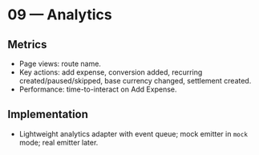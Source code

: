# 09 — Analytics

## Metrics
- Page views: route name.
- Key actions: add expense, conversion added, recurring created/paused/skipped, base currency changed, settlement created.
- Performance: time-to-interact on Add Expense.

## Implementation
- Lightweight analytics adapter with event queue; mock emitter in `mock` mode; real emitter later.
